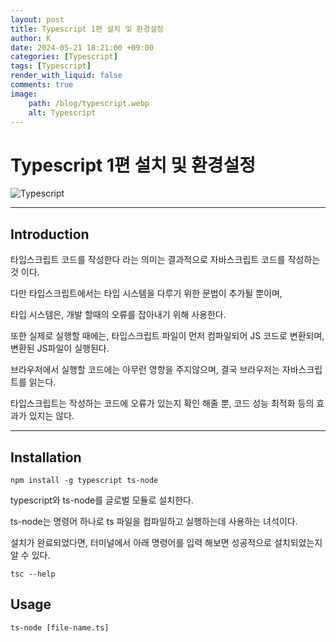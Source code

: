 ```yaml
---
layout: post
title: Typescript 1편 설치 및 환경설정
author: K
date: 2024-05-21 18:21:00 +09:00
categories: [Typescript]
tags: [Typescript]
render_with_liquid: false
comments: true
image: 
    path: /blog/typescript.webp
    alt: Typescript
---
```



# Typescript 1편 설치 및 환경설정

![Typescript](blog/typescript.webp)

---

## Introduction

타입스크립트 코드를 작성한다 라는 의미는 결과적으로 자바스크립트 코드를 작성하는 것 이다.

다만 타입스크립트에서는 타입 시스템을 다루기 위한 문법이 추가될 뿐이며,

타입 시스템은, 개발 할때의 오류를 잡아내기 위해 사용한다.

또한 실제로 실행할 때에는, 타입스크립트 파일이 먼저 컴파일되어 JS 코드로 변환되며, 변환된 JS파일이 실행된다.

브라우저에서 실행할 코드에는 아무런 영향을 주지않으며, 결국 브라우저는 자바스크립트를 읽는다.

타입스크립트는 작성하는 코드에 오류가 있는지 확인 해줄 뿐, 코드 성능 최적화 등의 효과가 있지는 않다.

---

## Installation


```terminal
npm install -g typescript ts-node
```

typescript와 ts-node를 글로벌 모듈로 설치한다.

ts-node는 명령어 하나로 ts 파일을 컴파일하고 실행하는데 사용하는 녀석이다.

설치가 완료되었다면,  터미널에서 아래 명령어를 입력 해보면 성공적으로 설치되었는지 알 수 있다.

```terminal
tsc --help
```


## Usage


```console
ts-node [file-name.ts]
```